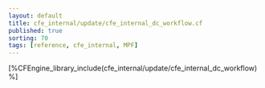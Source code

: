 ```yaml
---
layout: default
title: cfe_internal/update/cfe_internal_dc_workflow.cf
published: true
sorting: 70
tags: [reference, cfe_internal, MPF]
---
```


[%CFEngine_library_include(cfe_internal/update/cfe_internal_dc_workflow)%]
